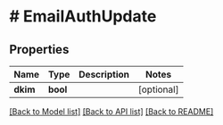 # # EmailAuthUpdate

## Properties

Name | Type | Description | Notes
------------ | ------------- | ------------- | -------------
**dkim** | **bool** |  | [optional]

[[Back to Model list]](../../README.md#models) [[Back to API list]](../../README.md#endpoints) [[Back to README]](../../README.md)

